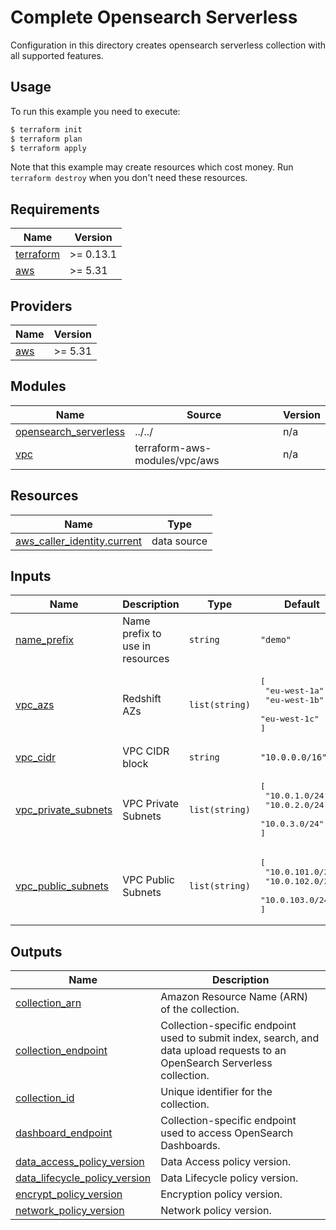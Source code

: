 # Complete Opensearch Serverless

Configuration in this directory creates opensearch serverless collection with all supported features.

## Usage

To run this example you need to execute:

```bash
$ terraform init
$ terraform plan
$ terraform apply
```

Note that this example may create resources which cost money. Run `terraform destroy` when you don't need these resources.

<!-- BEGINNING OF PRE-COMMIT-TERRAFORM DOCS HOOK -->
## Requirements

| Name | Version |
|------|---------|
| <a name="requirement_terraform"></a> [terraform](#requirement\_terraform) | >= 0.13.1 |
| <a name="requirement_aws"></a> [aws](#requirement\_aws) | >= 5.31 |

## Providers

| Name | Version |
|------|---------|
| <a name="provider_aws"></a> [aws](#provider\_aws) | >= 5.31 |

## Modules

| Name | Source | Version |
|------|--------|---------|
| <a name="module_opensearch_serverless"></a> [opensearch\_serverless](#module\_opensearch\_serverless) | ../../ | n/a |
| <a name="module_vpc"></a> [vpc](#module\_vpc) | terraform-aws-modules/vpc/aws | n/a |

## Resources

| Name | Type |
|------|------|
| [aws_caller_identity.current](https://registry.terraform.io/providers/hashicorp/aws/latest/docs/data-sources/caller_identity) | data source |

## Inputs

| Name | Description | Type | Default | Required |
|------|-------------|------|---------|:--------:|
| <a name="input_name_prefix"></a> [name\_prefix](#input\_name\_prefix) | Name prefix to use in resources | `string` | `"demo"` | no |
| <a name="input_vpc_azs"></a> [vpc\_azs](#input\_vpc\_azs) | Redshift AZs | `list(string)` | <pre>[<br>  "eu-west-1a",<br>  "eu-west-1b",<br>  "eu-west-1c"<br>]</pre> | no |
| <a name="input_vpc_cidr"></a> [vpc\_cidr](#input\_vpc\_cidr) | VPC CIDR block | `string` | `"10.0.0.0/16"` | no |
| <a name="input_vpc_private_subnets"></a> [vpc\_private\_subnets](#input\_vpc\_private\_subnets) | VPC Private Subnets | `list(string)` | <pre>[<br>  "10.0.1.0/24",<br>  "10.0.2.0/24",<br>  "10.0.3.0/24"<br>]</pre> | no |
| <a name="input_vpc_public_subnets"></a> [vpc\_public\_subnets](#input\_vpc\_public\_subnets) | VPC Public Subnets | `list(string)` | <pre>[<br>  "10.0.101.0/24",<br>  "10.0.102.0/24",<br>  "10.0.103.0/24"<br>]</pre> | no |

## Outputs

| Name | Description |
|------|-------------|
| <a name="output_collection_arn"></a> [collection\_arn](#output\_collection\_arn) | Amazon Resource Name (ARN) of the collection. |
| <a name="output_collection_endpoint"></a> [collection\_endpoint](#output\_collection\_endpoint) | Collection-specific endpoint used to submit index, search, and data upload requests to an OpenSearch Serverless collection. |
| <a name="output_collection_id"></a> [collection\_id](#output\_collection\_id) | Unique identifier for the collection. |
| <a name="output_dashboard_endpoint"></a> [dashboard\_endpoint](#output\_dashboard\_endpoint) | Collection-specific endpoint used to access OpenSearch Dashboards. |
| <a name="output_data_access_policy_version"></a> [data\_access\_policy\_version](#output\_data\_access\_policy\_version) | Data Access policy version. |
| <a name="output_data_lifecycle_policy_version"></a> [data\_lifecycle\_policy\_version](#output\_data\_lifecycle\_policy\_version) | Data Lifecycle policy version. |
| <a name="output_encrypt_policy_version"></a> [encrypt\_policy\_version](#output\_encrypt\_policy\_version) | Encryption policy version. |
| <a name="output_network_policy_version"></a> [network\_policy\_version](#output\_network\_policy\_version) | Network policy version. |
<!-- END OF PRE-COMMIT-TERRAFORM DOCS HOOK -->
